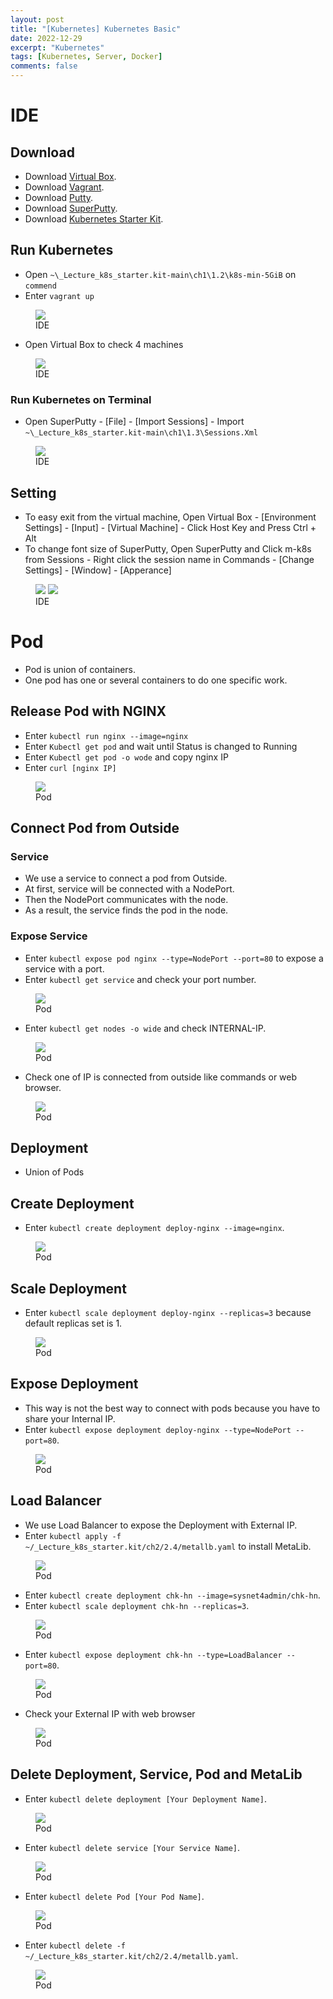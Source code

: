 ```yaml
---
layout: post
title: "[Kubernetes] Kubernetes Basic"
date: 2022-12-29
excerpt: "Kubernetes"
tags: [Kubernetes, Server, Docker]
comments: false
---
```


# IDE

## Download

  - Download <a href="https://www.virtualbox.org/wiki/Downloads">Virtual Box</a>.
  - Download <a href="https://developer.hashicorp.com/vagrant/downloads">Vagrant</a>.
  - Download <a href="https://www.chiark.greenend.org.uk/~sgtatham/putty/latest.html">Putty</a>.
  - Download <a href="https://github.com/jimradford/superputty/releases/tag/1.4.10">SuperPutty</a>.
  - Download <a href="https://github.com/sysnet4admin/_Lecture_k8s_starter.kit">Kubernetes Starter Kit</a>.

## Run Kubernetes

  - Open `~\_Lecture_k8s_starter.kit-main\ch1\1.2\k8s-min-5GiB` on `commend`
  - Enter `vagrant up`

<figure>
  <a href="/assets/img/posts/kubernetes_basic/0.jpg"><img src="/assets/img/posts/kubernetes_basic/0.jpg"></a>
  <figcaption>IDE</figcaption>
</figure>

  - Open Virtual Box to check 4 machines 

<figure>
  <a href="/assets/img/posts/kubernetes_basic/1.jpg"><img src="/assets/img/posts/kubernetes_basic/1.jpg"></a>
  <figcaption>IDE</figcaption>
</figure>

### Run Kubernetes on Terminal

  - Open SuperPutty - [File] - [Import Sessions] - Import `~\_Lecture_k8s_starter.kit-main\ch1\1.3\Sessions.Xml`

<figure>
  <a href="/assets/img/posts/kubernetes_basic/2.jpg"><img src="/assets/img/posts/kubernetes_basic/2.jpg"></a>
  <figcaption>IDE</figcaption>
</figure>

## Setting

  - To easy exit from the virtual machine, Open Virtual Box - [Environment Settings] - [Input] - [Virtual Machine] - Click Host Key and Press Ctrl + Alt
  - To change font size of SuperPutty, Open SuperPutty and Click m-k8s from Sessions - Right click the session name in Commands - [Change Settings] - [Window] - [Apperance]

<figure class="half">
  <a href="/assets/img/posts/kubernetes_basic/2.jpg"><img src="/assets/img/posts/kubernetes_basic/2.jpg"></a>
  <a href="/assets/img/posts/kubernetes_basic/3.jpg"><img src="/assets/img/posts/kubernetes_basic/3.jpg"></a>
  <figcaption>IDE</figcaption>
</figure>

# Pod

  - Pod is union of containers.
  - One pod has one or several containers to do one specific work.

## Release Pod with NGINX

  - Enter `kubectl run nginx --image=nginx`
  - Enter `Kubectl get pod` and wait until Status is changed to Running
  - Enter `Kubectl get pod -o wode` and copy nginx IP
  - Enter `curl [nginx IP]`

<figure>
  <a href="/assets/img/posts/kubernetes_basic/4.jpg"><img src="/assets/img/posts/kubernetes_basic/4.jpg"></a>
  <figcaption>Pod</figcaption>
</figure>

## Connect Pod from Outside

### Service

  - We use a service to connect a pod from Outside.
  - At first, service will be connected with a NodePort.
  - Then the NodePort communicates with the node.
  - As a result, the service finds the pod in the node.

### Expose Service

  - Enter `kubectl expose pod nginx --type=NodePort --port=80` to expose a service with a port.
  - Enter `kubectl get service` and check your port number.

<figure>
  <a href="/assets/img/posts/kubernetes_basic/5.jpg"><img src="/assets/img/posts/kubernetes_basic/5.jpg"></a>
  <figcaption>Pod</figcaption>
</figure>

  - Enter `kubectl get nodes -o wide` and check INTERNAL-IP.

<figure>
  <a href="/assets/img/posts/kubernetes_basic/6.jpg"><img src="/assets/img/posts/kubernetes_basic/6.jpg"></a>
  <figcaption>Pod</figcaption>
</figure>

  - Check one of IP is connected from outside like commands or web browser.

<figure>
  <a href="/assets/img/posts/kubernetes_basic/7.jpg"><img src="/assets/img/posts/kubernetes_basic/7.jpg"></a>
  <figcaption>Pod</figcaption>
</figure>

## Deployment

  - Union of Pods

## Create Deployment

  - Enter `kubectl create deployment deploy-nginx --image=nginx`.

<figure>
  <a href="/assets/img/posts/kubernetes_basic/8.jpg"><img src="/assets/img/posts/kubernetes_basic/8.jpg"></a>
  <figcaption>Pod</figcaption>
</figure>

## Scale Deployment

  - Enter `kubectl scale deployment deploy-nginx --replicas=3` because default replicas set is 1.

<figure>
  <a href="/assets/img/posts/kubernetes_basic/9.jpg"><img src="/assets/img/posts/kubernetes_basic/9.jpg"></a>
  <figcaption>Pod</figcaption>
</figure>

## Expose Deployment

  - This way is not the best way to connect with pods because you have to share your Internal IP. 
  - Enter `kubectl expose deployment deploy-nginx --type=NodePort --port=80`.

<figure>
  <a href="/assets/img/posts/kubernetes_basic/10.jpg"><img src="/assets/img/posts/kubernetes_basic/10.jpg"></a>
  <figcaption>Pod</figcaption>
</figure>

## Load Balancer

  - We use Load Balancer to expose the Deployment with External IP.
  - Enter `kubectl apply -f ~/_Lecture_k8s_starter.kit/ch2/2.4/metallb.yaml` to install MetaLib.

<figure>
  <a href="/assets/img/posts/kubernetes_basic/11.jpg"><img src="/assets/img/posts/kubernetes_basic/11.jpg"></a>
  <figcaption>Pod</figcaption>
</figure>

  - Enter `kubectl create deployment chk-hn --image=sysnet4admin/chk-hn`.
  - Enter `kubectl scale deployment chk-hn --replicas=3`.

<figure>
  <a href="/assets/img/posts/kubernetes_basic/12.jpg"><img src="/assets/img/posts/kubernetes_basic/12.jpg"></a>
  <figcaption>Pod</figcaption>
</figure>

  - Enter `kubectl expose deployment chk-hn --type=LoadBalancer --port=80`.

<figure>
  <a href="/assets/img/posts/kubernetes_basic/13.jpg"><img src="/assets/img/posts/kubernetes_basic/13.jpg"></a>
  <figcaption>Pod</figcaption>
</figure>

  - Check your External IP with web browser

<figure>
  <a href="/assets/img/posts/kubernetes_basic/14.jpg"><img src="/assets/img/posts/kubernetes_basic/14.jpg"></a>
  <figcaption>Pod</figcaption>
</figure>

## Delete Deployment, Service, Pod and MetaLib

  - Enter `kubectl delete deployment [Your Deployment Name]`.

<figure>
  <a href="/assets/img/posts/kubernetes_basic/15.jpg"><img src="/assets/img/posts/kubernetes_basic/15.jpg"></a>
  <figcaption>Pod</figcaption>
</figure>

  - Enter `kubectl delete service [Your Service Name]`.

<figure>
  <a href="/assets/img/posts/kubernetes_basic/16.jpg"><img src="/assets/img/posts/kubernetes_basic/16.jpg"></a>
  <figcaption>Pod</figcaption>
</figure>

  - Enter `kubectl delete Pod [Your Pod Name]`.

<figure>
  <a href="/assets/img/posts/kubernetes_basic/17.jpg"><img src="/assets/img/posts/kubernetes_basic/17.jpg"></a>
  <figcaption>Pod</figcaption>
</figure>

  - Enter `kubectl delete -f ~/_Lecture_k8s_starter.kit/ch2/2.4/metallb.yaml`.

<figure>
  <a href="/assets/img/posts/kubernetes_basic/18.jpg"><img src="/assets/img/posts/kubernetes_basic/18.jpg"></a>
  <figcaption>Pod</figcaption>
</figure>

  